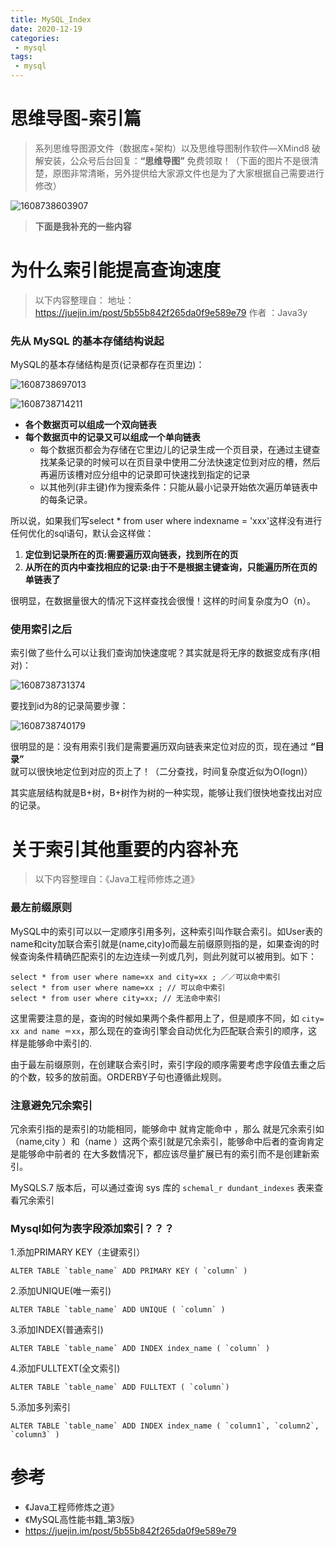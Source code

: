 ```yaml
---
title: MySQL_Index
date: 2020-12-19 
categories:
 - mysql
tags:
 - mysql
---
```



# 思维导图-索引篇

> 系列思维导图源文件（数据库+架构）以及思维导图制作软件—XMind8 破解安装，公众号后台回复：**“思维导图”** 免费领取！（下面的图片不是很清楚，原图非常清晰，另外提供给大家源文件也是为了大家根据自己需要进行修改）

![1608738603907](../../../images/1608738603907.png)

> **下面是我补充的一些内容**

# 为什么索引能提高查询速度

> 以下内容整理自：
>  地址： https://juejin.im/post/5b55b842f265da0f9e589e79
>  作者 ：Java3y

### 先从 MySQL 的基本存储结构说起

MySQL的基本存储结构是页(记录都存在页里边)：

![1608738697013](../../../images/1608738697013.png)

![1608738714211](../../../images/1608738714211.png)

 - **各个数据页可以组成一个双向链表**
 -   **每个数据页中的记录又可以组成一个单向链表**
       - 每个数据页都会为存储在它里边儿的记录生成一个页目录，在通过主键查找某条记录的时候可以在页目录中使用二分法快速定位到对应的槽，然后再遍历该槽对应分组中的记录即可快速找到指定的记录
       - 以其他列(非主键)作为搜索条件：只能从最小记录开始依次遍历单链表中的每条记录。

所以说，如果我们写select * from user where indexname = 'xxx'这样没有进行任何优化的sql语句，默认会这样做：

1. **定位到记录所在的页:需要遍历双向链表，找到所在的页**
2. **从所在的页内中查找相应的记录:由于不是根据主键查询，只能遍历所在页的单链表了**

很明显，在数据量很大的情况下这样查找会很慢！这样的时间复杂度为O（n）。


### 使用索引之后

索引做了些什么可以让我们查询加快速度呢？其实就是将无序的数据变成有序(相对)：

![1608738731374](../../../images/1608738731374.png)

要找到id为8的记录简要步骤：

![1608738740179](../../../images/1608738740179.png)

很明显的是：没有用索引我们是需要遍历双向链表来定位对应的页，现在通过 **“目录”** 就可以很快地定位到对应的页上了！（二分查找，时间复杂度近似为O(logn)）

其实底层结构就是B+树，B+树作为树的一种实现，能够让我们很快地查找出对应的记录。

# 关于索引其他重要的内容补充

> 以下内容整理自：《Java工程师修炼之道》


### 最左前缀原则

MySQL中的索引可以以一定顺序引用多列，这种索引叫作联合索引。如User表的name和city加联合索引就是(name,city)o而最左前缀原则指的是，如果查询的时候查询条件精确匹配索引的左边连续一列或几列，则此列就可以被用到。如下：        

```                                                                                       
select * from user where name=xx and city=xx ; ／／可以命中索引
select * from user where name=xx ; // 可以命中索引
select * from user where city=xx; // 无法命中索引            
```
这里需要注意的是，查询的时候如果两个条件都用上了，但是顺序不同，如 `city= xx and name ＝xx`，那么现在的查询引擎会自动优化为匹配联合索引的顺序，这样是能够命中索引的.

由于最左前缀原则，在创建联合索引时，索引字段的顺序需要考虑字段值去重之后的个数，较多的放前面。ORDERBY子句也遵循此规则。

### 注意避免冗余索引

冗余索引指的是索引的功能相同，能够命中 就肯定能命中 ，那么 就是冗余索引如（name,city ）和（name ）这两个索引就是冗余索引，能够命中后者的查询肯定是能够命中前者的 在大多数情况下，都应该尽量扩展已有的索引而不是创建新索引。

MySQLS.7 版本后，可以通过查询 sys 库的 `schemal_r dundant_indexes` 表来查看冗余索引             

### Mysql如何为表字段添加索引？？？

1.添加PRIMARY KEY（主键索引）

```
ALTER TABLE `table_name` ADD PRIMARY KEY ( `column` ) 
```
2.添加UNIQUE(唯一索引) 

```
ALTER TABLE `table_name` ADD UNIQUE ( `column` ) 
```

3.添加INDEX(普通索引) 

```
ALTER TABLE `table_name` ADD INDEX index_name ( `column` )
```

4.添加FULLTEXT(全文索引) 

```
ALTER TABLE `table_name` ADD FULLTEXT ( `column`) 
```

5.添加多列索引

```
ALTER TABLE `table_name` ADD INDEX index_name ( `column1`, `column2`, `column3` )
```


# 参考

- 《Java工程师修炼之道》
- 《MySQL高性能书籍_第3版》
- https://juejin.im/post/5b55b842f265da0f9e589e79
                           
